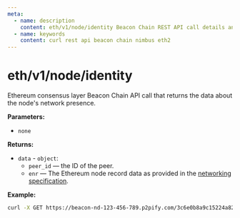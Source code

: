 ```yaml
---
meta:
  - name: description
    content: eth/v1/node/identity Beacon Chain REST API call details and examples.
  - name: keywords
    content: curl rest api beacon chain nimbus eth2
---
```


# eth/v1/node/identity

Ethereum consensus layer Beacon Chain API call that returns the data about the node's network presence.

**Parameters:** 

* `none`

**Returns:** 

* `data` - `object`:
  * `peer_id` — the ID of the peer.
  * `enr` — The Ethereum node record data as provided in the [networking specification](https://github.com/ethereum/consensus-specs/blob/dev/specs/phase0/p2p-interface.md).

**Example:**

``` sh
curl -X GET https://beacon-nd-123-456-789.p2pify.com/3c6e0b8a9c15224a8228b9a98ca1531d/eth/v1/node/identity
```
